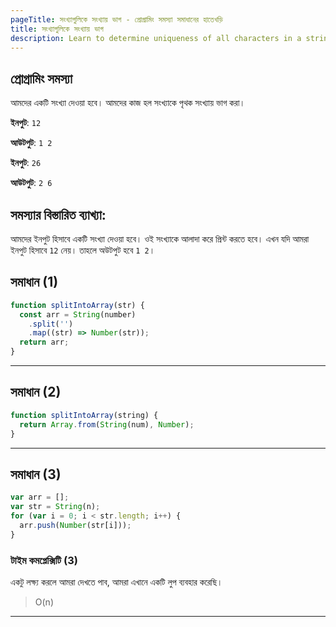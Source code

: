 ```yaml
---
pageTitle: সংখ্যাগুলিকে সংখ্যায় ভাগ - প্রোগ্রামিং সমস্যা সমাধানের হাতেখড়ি
title: সংখ্যাগুলিকে সংখ্যায় ভাগ
description: Learn to determine uniqueness of all characters in a string.
---
```


## প্রোগ্রামিং সমস্যা

আমদের একটি সংখ্যা দেওয়া হবে। আমদের কাজ হল সংখ্যাকে পৃথক সংখ্যায় ভাগ করা।

**ইনপুট**: `12`

**আউটপুট**: `1 2`

**ইনপুট**: `26`

**আউটপুট**: `2 6`

## সমস্যার বিস্তারিত ব্যাখ্যা:

আমদের ইনপুট হিসাবে একটি সংখ্যা দেওয়া হবে। ওই সংখ্যাকে আলাদা করে প্রিন্ট করতে হবে। এখন যদি আমরা ইনপুট হিসাবে `12` নেয়। তাহলে অউটপুট হবে `1 2`।

## সমাধান (1)

```js
function splitIntoArray(str) {
  const arr = String(number)
    .split('')
    .map((str) => Number(str));
  return arr;
}
```

---

## সমাধান (2)

```js
function splitIntoArray(string) {
  return Array.from(String(num), Number);
}
```

---

## সমাধান (3)

```js
var arr = [];
var str = String(n);
for (var i = 0; i < str.length; i++) {
  arr.push(Number(str[i]));
}
```

### টাইম কমপ্লেক্সিটি (3)

একটু লক্ষ্য করলে আমরা দেখতে পাব, আমরা এখানে একটি লুপ ব্যবহার করেছি।

> O(n)

---
